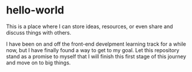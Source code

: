 # hello-world
This is a place where I can store ideas, resources, or even share and discuss things with others.

I have been on and off the front-end develpment learning track for a while now, but I have finally found a way to get to my goal. Let this repository stand as a promise to myself that I will finish this first stage of this journey and move on to big things.
